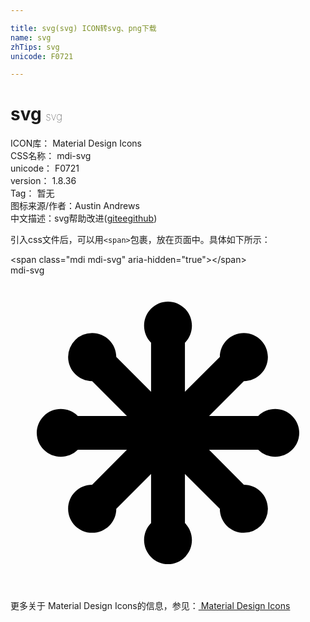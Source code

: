 ```yaml
---

title: svg(svg) ICON转svg、png下载
name: svg
zhTips: svg
unicode: F0721

---
```


# svg  <small style="font-size: 60%;font-weight: 100">svg</small>


<div class="detail-page">
<p>
<span>
ICON库：
<span class="badge-secondary badge">Material Design Icons</span> 
</span>
<br/>
<span>
CSS名称：
<span class="badge-secondary badge">mdi-svg</span> 
</span>
<br/>
<span>
unicode：
<span class="badge-secondary badge">F0721</span> 
</span>
<br/>
<span>
version：
<span class="badge-secondary badge">1.8.36</span> 
</span>
<br/>
<span>Tag：
<span class="badge-light badge">暂无</span>
</span>
<br/>
<span>图标来源/作者：<span class="badge-light badge">Austin Andrews</span></span> 
<br/>
<span class="zh-detail">中文描述：<span class="badge-primary badge">svg</span><span class="help-link"><span>帮助改进</span>(<a href="https://gitee.com/liuwave/icon-helper/edit/master/json/material/svg.json" target="_blank" rel="noopener noreferrer">gitee</a><a href="https://github.com/liuwave/icon-helper/edit/master/json/material/svg.json" target="_blank" rel="noopener noreferrer">github</a></span>)</span><br/>
</p>
</div>
<div class="alert alert-dark">
  <i class="mdi mdi-svg mdi-48px"></i>
  <i class="mdi mdi-svg mdi-36px"></i>
  <i class="mdi mdi-svg mdi-24px"></i>
  <i class="mdi mdi-svg mdi-18px"></i>
</div>
<div>
  <p>引入css文件后，可以用<code>&lt;span&gt;</code>包裹，放在页面中。具体如下所示：    
  </p>
  <div class="alert alert-primary" style="font-size: 14px">
    &lt;span class="mdi mdi-svg" aria-hidden="true"&gt;&lt;/span&gt;
    <copy-btn content='<span class="mdi mdi-svg" aria-hidden="true"></span>'></copy-btn>
  </div>
  <div class="alert alert-secondary">
    <i class="mdi mdi-svg"
    style="font-size: 24px"
    aria-hidden="true"></i> mdi-svg
    <copy-btn content="mdi-svg" btn-title="复制图标名称"></copy-btn>
  </div>
</div>
<div id="svg" class="svg-wrap">
<svg xmlns="http://www.w3.org/2000/svg" viewBox="0 0 24 24"><path d="M5.13,10.71H8.87L6.22,8.06C5.21,8.06 4.39,7.24 4.39,6.22A1.83,1.83 0 0,1 6.22,4.39C7.24,4.39 8.06,5.21 8.06,6.22L10.71,8.87V5.13C10,4.41 10,3.25 10.71,2.54C11.42,1.82 12.58,1.82 13.29,2.54C14,3.25 14,4.41 13.29,5.13V8.87L15.95,6.22C15.95,5.21 16.76,4.39 17.78,4.39C18.79,4.39 19.61,5.21 19.61,6.22C19.61,7.24 18.79,8.06 17.78,8.06L15.13,10.71H18.87C19.59,10 20.75,10 21.46,10.71C22.18,11.42 22.18,12.58 21.46,13.29C20.75,14 19.59,14 18.87,13.29H15.13L17.78,15.95C18.79,15.95 19.61,16.76 19.61,17.78A1.83,1.83 0 0,1 17.78,19.61C16.76,19.61 15.95,18.79 15.95,17.78L13.29,15.13V18.87C14,19.59 14,20.75 13.29,21.46C12.58,22.18 11.42,22.18 10.71,21.46C10,20.75 10,19.59 10.71,18.87V15.13L8.06,17.78C8.06,18.79 7.24,19.61 6.22,19.61C5.21,19.61 4.39,18.79 4.39,17.78C4.39,16.76 5.21,15.95 6.22,15.95L8.87,13.29H5.13C4.41,14 3.25,14 2.54,13.29C1.82,12.58 1.82,11.42 2.54,10.71C3.25,10 4.41,10 5.13,10.71Z" /></svg>
</div>
<detail full-name='mdi-svg'></detail>
    
<div><p>更多关于 Material Design Icons的信息，参见：<a target="_blank" href="https://iconhelper.cn/material.html"> Material Design Icons</a>
</p></div>
